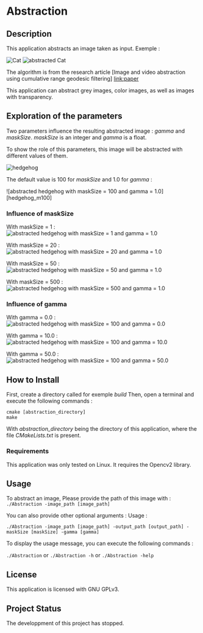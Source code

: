 # Abstraction

## Description
This application abstracts an image taken as input.
Exemple :

![Cat][exemple]
![abstracted Cat][abstractedExemple]

The algorithm is from the research article
[Image and video abstraction using cumulative range geodesic filtering]
[link:paper]

This application can abstract grey images, color images, as well as images with transparency.

## Exploration of the parameters

Two parameters influence the resulting abstracted image : *gamma* and *maskSize*.
*maskSize* is an integer and *gamma* is a float.

To show the role of this parameters, this image will be abstracted with different values of them.

![hedgehog][hedgehog]

The default value is 100 for *maskSize* and 1.0 for *gamma* :

![abstracted hedgehog with maskSize = 100 and gamma = 1.0][hedgehog_m100]

### Influence of maskSize

With maskSize = 1 :
![abstracted hedgehog with maskSize = 1 and gamma = 1.0][hedgehog_m1]

With maskSize = 20 :
![abstracted hedgehog with maskSize = 20 and gamma = 1.0][hedgehog_m20]

With maskSize = 50 :
![abstracted hedgehog with maskSize = 50 and gamma = 1.0][hedgehog_m50]

With maskSize = 500 :
![abstracted hedgehog with maskSize = 500 and gamma = 1.0][hedgehog_m500]

### Influence of gamma

With gamma = 0.0 :
![abstracted hedgehog with maskSize = 100 and gamma = 0.0][hedgehog_g0]

With gamma = 10.0 :
![abstracted hedgehog with maskSize = 100 and gamma = 10.0][hedgehog_g10]

With gamma = 50.0 :
![abstracted hedgehog with maskSize = 100 and gamma = 50.0][hedgehog_g50]

## How to Install

First, create a directory called for exemple *build*
Then, open a terminal and execute the following commands :

```
cmake [abstraction_directory]
make
```

With *abstraction_directory* being the directory of this application, where the file *CMakeLists.txt* is present.


### Requirements

This application was only tested on Linux.
It requires the Opencv2 library.

## Usage

To abstract an image,
Please provide the path of this image with : `./Abstraction -image_path [image_path]`

You can also provide other optional arguments :
Usage :
```
./Abstraction -image_path [image_path] -output_path [output_path] -maskSize [maskSize] -gamma [gamma]
```


To display the usage message, you can execute the following commands :

`./Abstraction` or `./Abstraction -h` or `./Abstraction -help`

## License

This application is licensed with GNU GPLv3.


## Project Status

The developpment of this project has stopped.





[exemple]: ReadmeImages/cat.jpg "Image taken as Input"
[abstractedExemple]: ReadmeImages/abstractedCat.png "Abstracted Image"

[hedgehog]: ReadmeImages/hedgehog.jpg "Hedgehog"

[hedgehog_m1]: ReadmeImages/abstractedHedgeHog_m1.png "Abstracted hedgehog with maskSize = 1"
[hedgehog_m20]: ReadmeImages/abstractedHedgeHog_m20.png "Abstracted hedgehog with maskSize = 20"
[hedgehog_m50]: ReadmeImages/abstractedHedgeHog_m50.png "Abstracted hedgehog with maskSize = 50"
[hedgehog_m500]: ReadmeImages/abstractedHedgeHog_m500.png "Abstracted hedgehog with maskSize = 500"

[hedgehog_g0]: ReadmeImages/abstractedHedgeHog_g0.png "Abstracted hedgehog with gamma = 0.0"
[hedgehog_g10]: ReadmeImages/abstractedHedgeHog_g10.png "Abstracted hedgehog with gamma = 10.0"
[hedgehog_g50]: ReadmeImages/abstractedHedgeHog_g50.png "Abstracted hedgehog with gamma = 50.0"



[link:paper]: https://www.sciencedirect.com/science/article/abs/pii/S0097849313000356#f0140 "The paper from which this application is inspired from"





